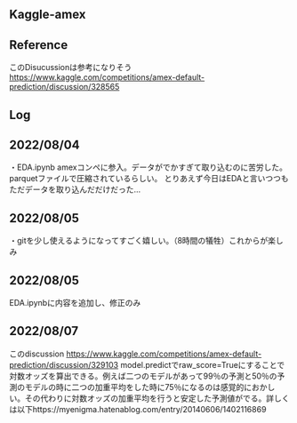 ## Kaggle-amex
## Reference
このDisucussionは参考になりそう
https://www.kaggle.com/competitions/amex-default-prediction/discussion/328565

## Log 
## 2022/08/04 
・EDA.ipynb amexコンペに参入。データがでかすぎて取り込むのに苦労した。parquetファイルで圧縮されているらしい。
とりあえず今日はEDAと言いつつもただデータを取り込んだだけだった…

## 2022/08/05
・gitを少し使えるようになってすごく嬉しい。（8時間の犠牲）これからが楽しみ

## 2022/08/05
EDA.ipynbに内容を追加し、修正のみ

## 2022/08/07
このdiscussion
https://www.kaggle.com/competitions/amex-default-prediction/discussion/329103
model.predictでraw_score=Trueにすることで対数オッズを算出できる。例えば二つのモデルがあって99％の予測と50％の予測のモデルの時に二つの加重平均をした時に75％になるのは感覚的におかしい。その代わりに対数オッズの加重平均を行うと安定した予測値がでる。詳しくは以下https://myenigma.hatenablog.com/entry/20140606/1402116869
